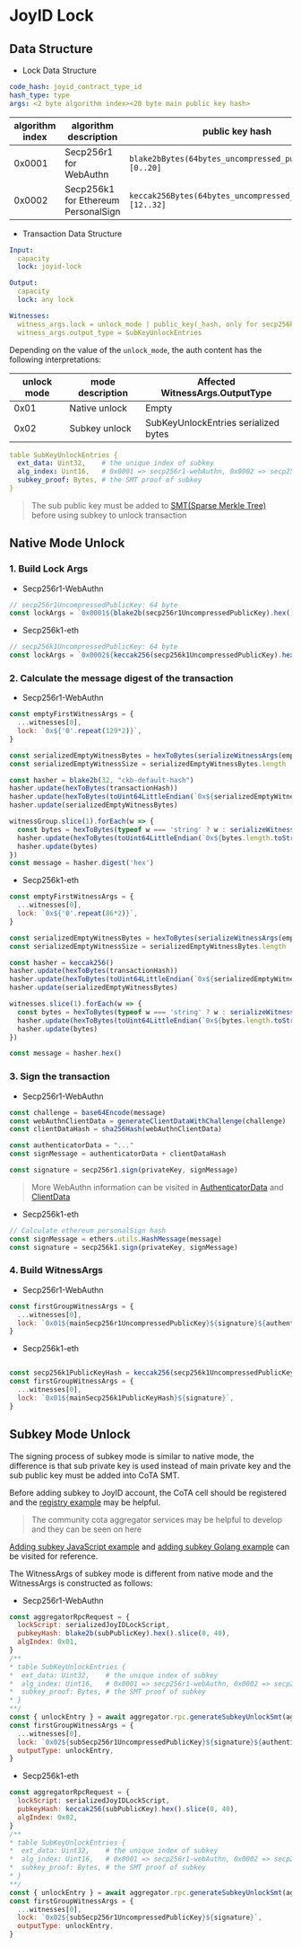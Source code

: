 # JoyID Lock

## Data Structure

- Lock Data Structure

```yml
code_hash: joyid_contract_type_id
hash_type: type
args: <2 byte algorithm index><20 byte main public key hash>
```

| algorithm index | algorithm description               | public key hash                                           |
| --------------- | ----------------------------------- | --------------------------------------------------------- |
| 0x0001          | Secp256r1 for WebAuthn              | `blake2bBytes(64bytes_uncompressed_public_key)[0..20]`    |
| 0x0002          | Secp256k1 for Ethereum PersonalSign | `keccak256Bytes(64bytes_uncompressed_public_key)[12..32]` |

- Transaction Data Structure

```yml
Input:
  capacity
  lock: joyid-lock

Output:
  capacity
  lock: any lock

Witnesses:
  witness_args.lock = unlock_mode | public_key(_hash, only for secp256k1) | signature | web_authn_msg
  witness_args.output_type = SubKeyUnlockEntries
```

Depending on the value of the `unlock_mode`, the auth content has the following interpretations:

| unlock mode | mode description | Affected WitnessArgs.OutputType      |
| ----------- | ---------------- | ------------------------------------ |
| 0x01        | Native unlock    | Empty                                |
| 0x02        | Subkey unlock    | SubKeyUnlockEntries serialized bytes |

```yml
table SubKeyUnlockEntries {
  ext_data: Uint32,    # the unique index of subkey
  alg_index: Uint16,   # 0x0001 => secp256r1-webAuthn, 0x0002 => secp256k1-eth
  subkey_proof: Bytes, # the SMT proof of subkey
}
```

> The sub public key must be added to [SMT(Sparse Merkle Tree)](https://github.com/nervosnetwork/sparse-merkle-tree) before using subkey to unlock transaction

## Native Mode Unlock

### 1. Build Lock Args

- Secp256r1-WebAuthn

```JavaScript
// secp256r1UncompressedPublicKey: 64 byte
const lockArgs = `0x0001${blake2b(secp256r1UncompressedPublicKey).hex().slice(0, 40)}`
```

- Secp256k1-eth

```JavaScript
// secp256k1UncompressedPublicKey: 64 byte
const lockArgs = `0x0002${keccak256(secp256k1UncompressedPublicKey).hex().slice(24)}`
```

### 2. Calculate the message digest of the transaction

- Secp256r1-WebAuthn

```JavaScript
const emptyFirstWitnessArgs = {
  ...witnesses[0],
  lock: `0x${'0'.repeat(129*2)}`,
}

const serializedEmptyWitnessBytes = hexToBytes(serializeWitnessArgs(emptyFirstWitnessArgs))
const serializedEmptyWitnessSize = serializedEmptyWitnessBytes.length

const hasher = blake2b(32, "ckb-default-hash")
hasher.update(hexToBytes(transactionHash))
hasher.update(hexToBytes(toUint64LittleEndian(`0x${serializedEmptyWitnessSize.toString(16)}`)))
hasher.update(serializedEmptyWitnessBytes)

witnessGroup.slice(1).forEach(w => {
  const bytes = hexToBytes(typeof w === 'string' ? w : serializeWitnessArgs(w))
  hasher.update(hexToBytes(toUint64LittleEndian(`0x${bytes.length.toString(16)}`)))
  hasher.update(bytes)
})
const message = hasher.digest('hex')

```

- Secp256k1-eth

```JavaScript
const emptyFirstWitnessArgs = {
  ...witnesses[0],
  lock: `0x${'0'.repeat(86*2)}`,
}

const serializedEmptyWitnessBytes = hexToBytes(serializeWitnessArgs(emptyFirstWitnessArgs))
const serializedEmptyWitnessSize = serializedEmptyWitnessBytes.length

const hasher = keccak256()
hasher.update(hexToBytes(transactionHash))
hasher.update(hexToBytes(toUint64LittleEndian(`0x${serializedEmptyWitnessSize.toString(16)}`)))
hasher.update(serializedEmptyWitnessBytes)

witnesses.slice(1).forEach(w => {
  const bytes = hexToBytes(typeof w === 'string' ? w : serializeWitnessArgs(w))
  hasher.update(hexToBytes(toUint64LittleEndian(`0x${bytes.length.toString(16)}`)))
  hasher.update(bytes)
})

const message = hasher.hex()
```

### 3. Sign the transaction

- Secp256r1-WebAuthn

```JavaScript
const challenge = base64Encode(message)
const webAuthnClientData = generateClientDataWithChallenge(challenge)
const clientDataHash = sha256Hash(webAuthnClientData)

const authenticatorData = "..."
const signMessage = authenticatorData + clientDataHash

const signature = secp256r1.sign(privateKey, signMessage)
```

> More WebAuthn information can be visited in [AuthenticatorData](https://www.w3.org/TR/webauthn-2/#sctn-authenticator-data) and [ClientData](https://www.w3.org/TR/webauthn-2/#clientdatajson-serialization)

- Secp256k1-eth

```JavaScript
// Calculate ethereum personalSign hash
const signMessage = ethers.utils.HashMessage(message)
const signature = secp256k1.sign(privateKey, signMessage)
```

### 4. Build WitnessArgs

- Secp256r1-WebAuthn

```JavaScript
const firstGroupWitnessArgs = {
  ...witnesses[0],
  lock: `0x01${mainSecp256r1UncompressedPublicKey}${signature}${authenticatorData}${webAuthnClientData}`,
}
```

- Secp256k1-eth

```JavaScript

const secp256k1PublicKeyHash = keccak256(secp256k1UncompressedPublicKey).hex().slice(24)
const firstGroupWitnessArgs = {
  ...witnesses[0],
  lock: `0x01${mainSecp256k1PublicKeyHash}${signature}`,
}
```

## Subkey Mode Unlock

The signing process of subkey mode is similar to native mode, the difference is that sub private key is used instead of main private key
and the sub public key must be added into CoTA SMT.

Before adding subkey to JoyID account, the CoTA cell should be registered and the [registry example](https://github.com/nervina-labs/cota-sdk-js/blob/develop/example/registry.ts) may be helpful.

> The community cota aggregator services may be helpful to develop and they can be seen on here

[Adding subkey JavaScript example](https://github.com/duanyytop/joyid-sdk-js/blob/develop/example/native-subkey.ts) and [adding subkey Golang example](https://github.com/nervina-labs/joyid-sdk-go/blob/master/example/main.go#L260) can be visited for reference.

The WitnessArgs of subkey mode is different from native mode and the WitnessArgs is constructed as follows:

- Secp256r1-WebAuthn

```JavaScript
const aggregatorRpcRequest = {
  lockScript: serializedJoyIDLockScript,
  pubkeyHash: blake2b(subPublicKey).hex().slice(0, 40),
  algIndex: 0x01,
}
/**
* table SubKeyUnlockEntries {
*  ext_data: Uint32,    # the unique index of subkey
*  alg_index: Uint16,   # 0x0001 => secp256r1-webAuthn, 0x0002 => secp256k1-eth
*  subkey_proof: Bytes, # the SMT proof of subkey
* }
**/
const { unlockEntry } = await aggregator.rpc.generateSubkeyUnlockSmt(aggregatorRpcRequest)
const firstGroupWitnessArgs = {
  ...witnesses[0],
  lock: `0x02${subSecp256r1UncompressedPublicKey}${signature}${authenticatorData}${webAuthnClientData}`,
  outputType: unlockEntry,
}
```

- Secp256k1-eth

```JavaScript
const aggregatorRpcRequest = {
  lockScript: serializedJoyIDLockScript,
  pubkeyHash: keccak256(subPublicKey).hex().slice(0, 40),
  algIndex: 0x02,
}
/**
* table SubKeyUnlockEntries {
*  ext_data: Uint32,    # the unique index of subkey
*  alg_index: Uint16,   # 0x0001 => secp256r1-webAuthn, 0x0002 => secp256k1-eth
*  subkey_proof: Bytes, # the SMT proof of subkey
* }
**/
const { unlockEntry } = await aggregator.rpc.generateSubkeyUnlockSmt(aggregatorRpcRequest)
const firstGroupWitnessArgs = {
  ...witnesses[0],
  lock: `0x02${subSecp256r1UncompressedPublicKey}${signature}`,
  outputType: unlockEntry,
}
```
